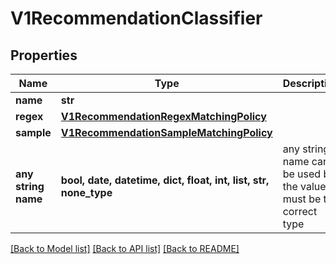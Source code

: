 # V1RecommendationClassifier


## Properties
Name | Type | Description | Notes
------------ | ------------- | ------------- | -------------
**name** | **str** |  | [optional] 
**regex** | [**V1RecommendationRegexMatchingPolicy**](V1RecommendationRegexMatchingPolicy.md) |  | [optional] 
**sample** | [**V1RecommendationSampleMatchingPolicy**](V1RecommendationSampleMatchingPolicy.md) |  | [optional] 
**any string name** | **bool, date, datetime, dict, float, int, list, str, none_type** | any string name can be used but the value must be the correct type | [optional]

[[Back to Model list]](../README.md#documentation-for-models) [[Back to API list]](../README.md#documentation-for-api-endpoints) [[Back to README]](../README.md)



